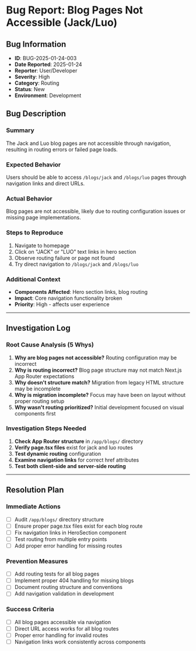 # Bug Report: Blog Pages Not Accessible (Jack/Luo)

## Bug Information
- **ID**: BUG-2025-01-24-003
- **Date Reported**: 2025-01-24
- **Reporter**: User/Developer
- **Severity**: High
- **Category**: Routing
- **Status**: New
- **Environment**: Development

## Bug Description
### Summary
The Jack and Luo blog pages are not accessible through navigation, resulting in routing errors or failed page loads.

### Expected Behavior
Users should be able to access `/blogs/jack` and `/blogs/luo` pages through navigation links and direct URLs.

### Actual Behavior
Blog pages are not accessible, likely due to routing configuration issues or missing page implementations.

### Steps to Reproduce
1. Navigate to homepage
2. Click on "JACK" or "LUO" text links in hero section
3. Observe routing failure or page not found
4. Try direct navigation to `/blogs/jack` and `/blogs/luo`

### Additional Context
- **Components Affected**: Hero section links, blog routing
- **Impact**: Core navigation functionality broken
- **Priority**: High - affects user experience

---

## Investigation Log

### Root Cause Analysis (5 Whys)
1. **Why are blog pages not accessible?** Routing configuration may be incorrect
2. **Why is routing incorrect?** Blog page structure may not match Next.js App Router expectations
3. **Why doesn't structure match?** Migration from legacy HTML structure may be incomplete
4. **Why is migration incomplete?** Focus may have been on layout without proper routing setup
5. **Why wasn't routing prioritized?** Initial development focused on visual components first

### Investigation Steps Needed
1. **Check App Router structure** in `/app/blogs/` directory
2. **Verify page.tsx files** exist for jack and luo routes
3. **Test dynamic routing** configuration
4. **Examine navigation links** for correct href attributes
5. **Test both client-side and server-side routing**

---

## Resolution Plan

### Immediate Actions
- [ ] Audit `/app/blogs/` directory structure
- [ ] Ensure proper page.tsx files exist for each blog route
- [ ] Fix navigation links in HeroSection component
- [ ] Test routing from multiple entry points
- [ ] Add proper error handling for missing routes

### Prevention Measures
- [ ] Add routing tests for all blog pages
- [ ] Implement proper 404 handling for missing blogs
- [ ] Document routing structure and conventions
- [ ] Add navigation validation in development

### Success Criteria
- [ ] All blog pages accessible via navigation
- [ ] Direct URL access works for all blog routes
- [ ] Proper error handling for invalid routes
- [ ] Navigation links work consistently across components